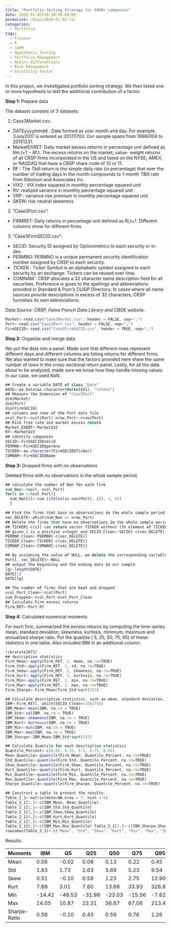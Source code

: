 ```yaml
---
title: "Portfolio Sorting Strategy for 6000+ companies"
date: 2020-01-02T10:30:30-04:00
permalink: /bian/2020-01-02-fa/
categories:
  - Portfolio
tags:
  - Finance
  - R
  - CAPM
  - Hypothesis Testing
  - Portfolio Management
  - Return Differentials
  - Risk Management
  - Volatility Factor
---
```

In this project, we investigated portfolio sorting strategy. We then listed one or more hypothesis to test the additional contribution of a factor.

**Step 1:** Prepare data

The dataset consists of 3 datasets:

1. Case3Market.csv:
  - DATEyyyymmdd : Date formed as year month and day. For example, 3July2017 is entered as 20170703. Our sample spans from 19960104 to 20151231.
  - MarketEXRET: Daily market excess returns in percentage unit defined as Rm,t+1 − Rf,t. The excess returns on the market, value- weight returns of all CRSP firms incorporated in the US and listed on the NYSE, AMEX, or NASDAQ that have a CRSP share code of 10 or 11.
  - RF : The Tbill return is the simple daily rate (in percentage) that over the number of trading days in the month compounds to 1-month TBill rate from Ibbotson and Associates Inc.
  - VIX2 : VIX index squared in monthly percentage squared unit
  - RV: realized variance in monthly percentage squared unit
  - VRP : variance risk premium in monthly percentage squared unit
  - SKEW: risk neutral skewness 

2. ”Case3Port.csv”:
  - FIRMRET: Daily returns in percentage unit defined as Ri,t+1. Different columns show for different firms.

3. ”Case3FirmSECID.csv”:
  - SECID: Security ID assigned by Optionmetrics to each security or in-
dex.
  - PERMNO: PERMNO is a unique permanent security identification number assigned by CRSP to each security.
  - TICKER : Ticker Symbol is an alphabetic symbol assigned to each security by an exchange. Tickers can be reused over time.
  - COMNAM : CRSP allocates a 32 character name description field for all securities. Preference is given to the spellings and abbreviations provided in Standard & Poor’s CUSIP Directory. In cases where all name sources provide descriptions in excess of 32 characters, CRSP furnishes its own abbreviations.

*Data Source: CRSP, Fama French Data Library and CBOE website.*

```javascript
Market<-read.csv("Case3Market.csv", header = FALSE, sep=",")
Port<-read.csv("Case3Port.csv", header = FALSE, sep=",")
FirmSECID<-read.csv("Case3FirmSECID.csv", header = TRUE, sep=",")
```
**Step 2:** Organize and merge data

We put the data into a panel. Made sure that different rows represent different days and different columns are listing returns for different firms. We also wanted to make sure that the factors provided here share the same number of rows in the cross-sectional return panel. Lastly, for all the data about to be analyzed, made sure we know how they handle missing values. In our case, we used NaN.

```javascript
## Create a variable DATE of class "Date" 
DATE<-as.Date(as.character(Market$V1), "%Y%m%d")
## Measure the dimension of "Case3Port"
dim(Market)
dim(Port)
dim(FirmSECID)
## columns and rows of the Port data file 
ncol_Port<-ncol(Port) nrow_Port<-nrow(Port)
## Risk free rate and market excess return 
Market_EXERT<-Market$V2
Rf<-Market$V3
## identify companies 
SECID<-FirmSECID$secid 
PERMNO<-FirmSECID$permno 
TICKER<-as.character(FirmSECID$Ticker) 
COMNAM<-FirmSECID$Name
```

**Step 3:** Dropped firms with no observations

Deleted firms with no observations in the whole sample period.

```javascript
## calculate the number of Nan for each firm 
num_Nan<-rep(0, ncol_Port)
for(i in 1:ncol_Port){
  num_Nan[i]<-sum (ifelse(is.nan(Port[, i]), 1, 0))
  }

## Find the firms that have no observations in the whole sample period 
vec_DELETE<-which(num_Nan == nrow_Port)
## Delete the firms that have no observations in the whole sample period 
## TICKER[-c(i)] can return vector TICKER without ith element of TICKER,
## given i is a positive integer and SECID_Clean<-SECID[-c(vec_DELETE)] 
PERMNO_Clean<-PERMNO[-c(vec_DELETE)] 
TICKER_Clean<-TICKER[-c(vec_DELETE)] 
COMNAM_Clean<-COMNAM[-c(vec_DELETE)]

## By assigning the value of NULL, we delete the corresponding variable in the data.frame. 
Port[, vec_DELETE]<-NULL
## output the beginning and the ending date in our sample 
lg<-length(DATE)
DATE[1]
DATE[lg]

## The number of firms that are kept and dropped 
ncol_Port_Clean<-ncol(Port) 
num_Dropped<-ncol_Port-ncol_Port_Clean
## Calculate Firm excess returns 
Firm_RET<-Port-Rf
```
**Step 4:** Calculated numerical moments

For each firm, summarized the excess returns by computing the time-series mean, standard deviation, skewness, kurtosis, minimum, maximum and annualized sharpe ratio. Put the quantile ( 5, 25, 50, 75, 95) of these statistics in one table. Also included IBM in an additional column.

```javascript
library(e1071)
## descriptive statistics 
Firm_Mean<-apply(Firm_RET, 2, mean, na.rm=TRUE) 
Firm_Std<-apply(Firm_RET, 2, sd, na.rm=TRUE) 
Firm_Skew<-apply(Firm_RET, 2, skewness, na.rm=TRUE) 
Firm_Kurt<-apply(Firm_RET, 2, kurtosis, na.rm=TRUE) 
Firm_Min<-apply(Firm_RET, 2, min, na.rm=TRUE) 
Firm_Max<-apply(Firm_RET, 2, max, na.rm=TRUE) 
Firm_Sharpe<-Firm_Mean/Firm_Std*sqrt(252)

## Calculate descriptive statistics, such as mean, standard deviation, and Sharpe-ratio for IBM 
IBM<-Firm_RET[, which(SECID_Clean==106276)] 
IBM_Mean<-mean(IBM, na.rm = TRUE)
IBM_Std<-sd(IBM, na.rm = TRUE) 
IBM_Skew<-skewness(IBM, na.rm = TRUE) 
IBM_Kurt<-kurtosis(IBM, na.rm = TRUE) 
IBM_Min<-min(IBM, na.rm = TRUE) 
IBM_Max<-max(IBM, na.rm = TRUE) 
IBM_Sharpe<-IBM_Mean/IBM_Std*sqrt(252)

## Calculate Quantile for each descriptive statistics 
Quantile_Percent<-c(0.05, 0.25, 0.5, 0.75, 0.95) 
Mean_Quantile<-quantile(Firm_Mean, Quantile_Percent, na.rm=TRUE) 
Std_Quantile<-quantile(Firm_Std, Quantile_Percent, na.rm=TRUE) 
Skew_Quantile<-quantile(Firm_Skew, Quantile_Percent, na.rm=TRUE) 
Kurt_Quantile<-quantile(Firm_Kurt, Quantile_Percent, na.rm=TRUE) 
Min_Quantile<-quantile(Firm_Min, Quantile_Percent, na.rm=TRUE) 
Max_Quantile<-quantile(Firm_Max, Quantile_Percent, na.rm=TRUE) 
Sharpe_Quantile<-quantile(Firm_Sharpe, Quantile_Percent, na.rm=TRUE)

## Construct a table to present the results
Table_2_1<-matrix(data=NA,nrow = 7, ncol = 6)
Table_2_1[1,]<-c(IBM_Mean, Mean_Quantile)
Table_2_1[2,]<-c(IBM_Std,Std_Quantile)
Table_2_1[3,]<-c(IBM_Skew,Skew_Quantile)
Table_2_1[4,]<-c(IBM_Kurt,Kurt_Quantile)
Table_2_1[5,]<-c(IBM_Min,Min_Quantile)
Table_2_1[6,]<-c(IBM_Max,Max_Quantile) Table_2_1[7,]<-c(IBM_Sharpe,Sharpe_Quantile)
rownames(Table_2_1)<-c("Mean", "Std", "Skew", "Kurt", "Min", "Max", "Sharpe-Ratio" colnames(Table_2_1)<-c("IBM","Q5","Q25","Q50","Q75","Q95") as.table(round(Table_2_1,2))
```

Results:

| Moments | IBM | Q5 | Q25 | Q50 | Q75 | Q95 |
| ------- | ------- | ------- | ------- | ------- | ------- | ------- |
| Mean | 0.06 | -0.02 | 0.08 | 0.13 | 0.22 | 0.45 |
| Std | 1.83 | 1.73 | 2.63 | 3.69 | 5.23 | 9.54 |
| Skew | 0.51 | -0.10 | 0.59 | 1.23 | 2.75 | 12.90 |
| Kurt | 7.89 | 3.01 | 7.60 | 13.86 | 33.93 | 326.88 |
| Min | -14.42 | -46.53 | -31.98 | -23.03 | -15.56 | -7.62 |
| Max | 14.05 | 10.87 | 22.31 | 36.67 | 67.06 | 213.45 |
| Sharpe-Ratio | 0.56 | -0.10 | 0.43 | 0.59 | 0.76 | 1.26 |
